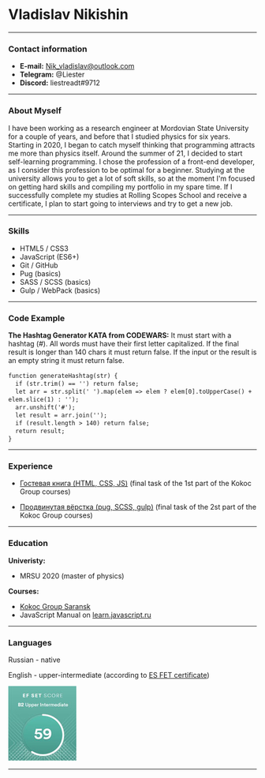# Vladislav Nikishin

---

### Contact information
- **E-mail:** Nik_vladislav@outlook.com
- **Telegram:** @Liester
- **Discord:** liestreadt#9712

---

### About Myself
I have been working as a research engineer at Mordovian State University for a couple of years, and before that I studied physics for six years. Starting in 2020, I began to catch myself thinking that programming attracts me more than physics itself. Around the summer of 21, I decided to start self-learning programming. I chose the profession of a front-end developer, as I consider this profession to be optimal for a beginner. Studying at the university allows you to get a lot of soft skills, so at the moment I'm focused on getting hard skills and compiling my portfolio in my spare time. If I successfully complete my studies at Rolling Scopes School and receive a certificate, I plan to start going to interviews and try to get a new job.

---

### Skills
- HTML5 / CSS3
- JavaScript (ES6+)
- Git / GitHub
- Pug (basics)
- SASS / SCSS (basics)
- Gulp / WebPack (basics)

---

### Code Example
__The Hashtag Generator KATA from CODEWARS:__
It must start with a hashtag (#).
All words must have their first letter capitalized.
If the final result is longer than 140 chars it must return false.
If the input or the result is an empty string it must return false.
```
function generateHashtag(str) {
  if (str.trim() == '') return false;
  let arr = str.split(' ').map(elem => elem ? elem[0].toUpperCase() + elem.slice(1) : '');
  arr.unshift('#');
  let result = arr.join('');
  if (result.length > 140) return false;
  return result;
}
```
---

### Experience
- [Гостевая книга (HTML, CSS, JS)](https://github.com/liestreadt/animated-web-page) (final task of the 1st part of the Kokoc Group courses)

- [Продвинутая вёрстка (pug, SCSS, gulp)](https://github.com/liestreadt/kokoc-group-2nd-stage-final-task) (final task of the 2st part of the Kokoc Group courses)

---

### Education
__Univeristy:__
- MRSU 2020 (master of physics)

__Courses:__
- [Kokoc Group Saransk](https://vk.com/kokocsaransk?w=wall-171508340_41)
- JavaScript Manual on [learn.javascript.ru](https://learn.javascript.ru/)

---

### Languages
Russian - native

English - upper-intermediate (according to [ES FET certificate](https://www.efset.org/cert/Mu9Xgc))

[![certificate](./images/certificate_english.jpg)](https://www.efset.org/cert/Mu9Xgc)

---